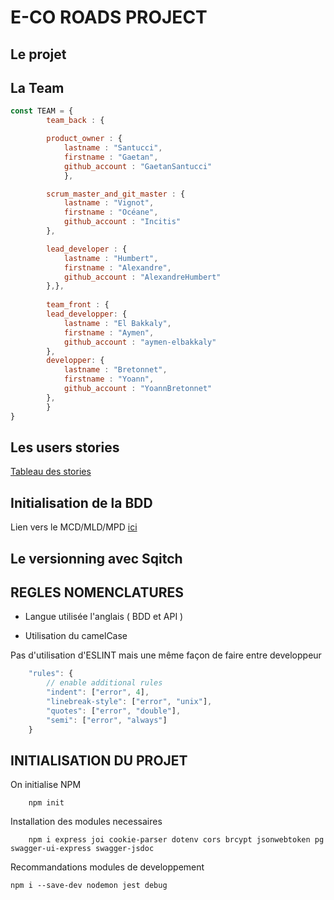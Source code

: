 # E-CO ROADS PROJECT 

## Le projet

## La Team

```javascript
const TEAM = {
        team_back : {

        product_owner : {
            lastname : "Santucci",
            firstname : "Gaetan",
            github_account : "GaetanSantucci"
            },

        scrum_master_and_git_master : {
            lastname : "Vignot",
            firstname : "Océane",
            github_account : "Incitis"
        },

        lead_developer : {
            lastname : "Humbert",
            firstname : "Alexandre",
            github_account : "AlexandreHumbert"
        },},
        
        team_front : {
        lead_developper: {
            lastname : "El Bakkaly",
            firstname : "Aymen",
            github_account : "aymen-elbakkaly"
        },
        developper: {
            lastname : "Bretonnet",
            firstname : "Yoann",
            github_account : "YoannBretonnet"
        },
        }
}
```

## Les users stories 

[Tableau des stories](./_docs/user_stories.md)

## Initialisation de la BDD

Lien vers le MCD/MLD/MPD [ici](./_docs/init_api.md)

## Le versionning avec Sqitch 

## REGLES NOMENCLATURES

- Langue utilisée l'anglais ( BDD et API )

- Utilisation du camelCase

Pas d'utilisation d'ESLINT mais une même façon de faire entre developpeur 

```javascript
    "rules": {
        // enable additional rules
        "indent": ["error", 4],
        "linebreak-style": ["error", "unix"],
        "quotes": ["error", "double"],
        "semi": ["error", "always"]
    }
```


## INITIALISATION DU PROJET

On initialise NPM
```shell
    npm init
```
Installation des modules necessaires
```shell
    npm i express joi cookie-parser dotenv cors brcypt jsonwebtoken pg swagger-ui-express swagger-jsdoc
```

Recommandations modules de developpement
```shell
npm i --save-dev nodemon jest debug 
